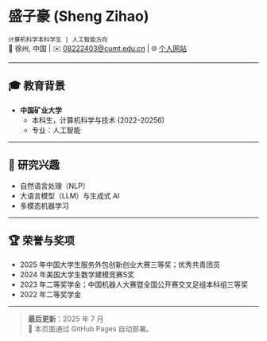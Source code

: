 # 盛子豪 (Sheng Zihao)  
`计算机科学本科学生 | 人工智能方向`  
📍 徐州, 中国 | ✉️ 08222403@cumt.edu.cn | 🌐 [个人网站](https://github.com/MingQiuhao/MingQiuhao.github.io)  

---

## 🎓 教育背景  
- **中国矿业大学**  
  - 本科生，计算机科学与技术 (2022–20256)  
  - 专业：人工智能  

---

## 🔬 研究兴趣  
- 自然语言处理（NLP）  
- 大语言模型（LLM）与生成式 AI  
- 多模态机器学习  

---


## 🏆 荣誉与奖项  
- 2025 年中国大学生服务外包创新创业大赛三等奖；优秀共青团员
- 2024 年美国大学生数学建模竞赛S奖  
- 2023 年二等奖学金；中国机器人大赛暨全国公开赛交叉足组本科组三等奖
- 2022 年二等奖学金  

---

> **最后更新**：2025 年 7 月  
> 🔄 本页面通过 GitHub Pages 自动部署。  
